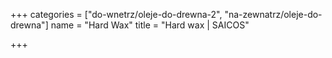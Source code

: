 +++
categories = ["do-wnetrz/oleje-do-drewna-2", "na-zewnatrz/oleje-do-drewna"]
name = "Hard Wax"
title = "Hard wax | SAICOS"

+++
